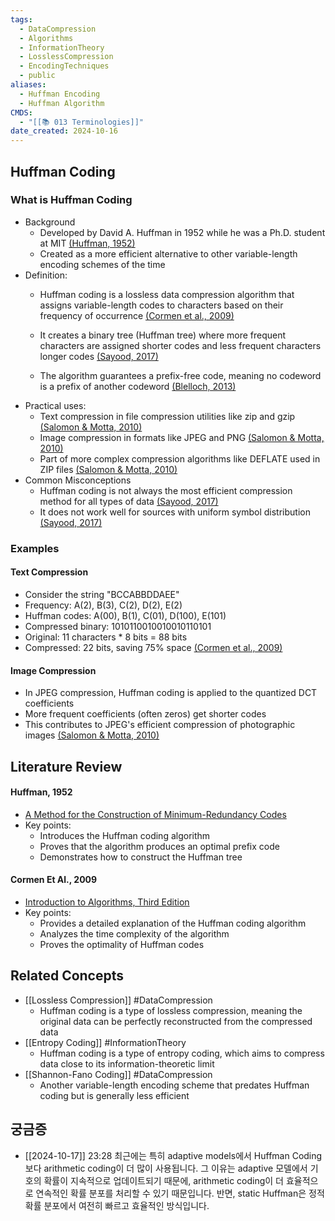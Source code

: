 ```yaml
---
tags:
  - DataCompression
  - Algorithms
  - InformationTheory
  - LosslessCompression
  - EncodingTechniques
  - public
aliases:
  - Huffman Encoding
  - Huffman Algorithm
CMDS:
  - "[[📚 013 Terminologies]]"
date_created: 2024-10-16
---
```

## Huffman Coding
### What is Huffman Coding
- Background
	- Developed by David A. Huffman in 1952 while he was a Ph.D. student at MIT [(Huffman, 1952)](https://ieeexplore.ieee.org/document/4051119)
	- Created as a more efficient alternative to other variable-length encoding schemes of the time
- Definition:
	- Huffman coding is a lossless data compression algorithm that assigns variable-length codes to characters based on their frequency of occurrence [(Cormen et al., 2009)](https://mitpress.mit.edu/books/introduction-algorithms-third-edition)

	- It creates a binary tree (Huffman tree) where more frequent characters are assigned shorter codes and less frequent characters longer codes [(Sayood, 2017)](https://www.sciencedirect.com/book/9780128094747/introduction-to-data-compression)
	- The algorithm guarantees a prefix-free code, meaning no codeword is a prefix of another codeword [(Blelloch, 2013)](https://www.cs.cmu.edu/~guyb/realworld/compression.pdf)
- Practical uses:
	- Text compression in file compression utilities like zip and gzip [(Salomon & Motta, 2010)](https://www.springer.com/gp/book/9781846286025)
	- Image compression in formats like JPEG and PNG [(Salomon & Motta, 2010)](https://www.springer.com/gp/book/9781846286025)
	- Part of more complex compression algorithms like DEFLATE used in ZIP files [(Salomon & Motta, 2010)](https://www.springer.com/gp/book/9781846286025)
- Common Misconceptions
	- Huffman coding is not always the most efficient compression method for all types of data [(Sayood, 2017)](https://www.sciencedirect.com/book/9780128094747/introduction-to-data-compression)
	- It does not work well for sources with uniform symbol distribution [(Sayood, 2017)](https://www.sciencedirect.com/book/9780128094747/introduction-to-data-compression)

### Examples
#### Text Compression
- Consider the string "BCCABBDDAEE"
- Frequency: A(2), B(3), C(2), D(2), E(2)
- Huffman codes: A(00), B(1), C(01), D(100), E(101)
- Compressed binary: 1010110010010010110101
- Original: 11 characters * 8 bits = 88 bits
- Compressed: 22 bits, saving 75% space [(Cormen et al., 2009)](https://mitpress.mit.edu/books/introduction-algorithms-third-edition)

#### Image Compression
- In JPEG compression, Huffman coding is applied to the quantized DCT coefficients
- More frequent coefficients (often zeros) get shorter codes
- This contributes to JPEG's efficient compression of photographic images [(Salomon & Motta, 2010)](https://www.springer.com/gp/book/9781846286025)

## Literature Review
#### Huffman, 1952
- [A Method for the Construction of Minimum-Redundancy Codes](https://ieeexplore.ieee.org/document/4051119)
- Key points:
	- Introduces the Huffman coding algorithm
	- Proves that the algorithm produces an optimal prefix code
	- Demonstrates how to construct the Huffman tree

#### Cormen Et Al., 2009
- [Introduction to Algorithms, Third Edition](https://mitpress.mit.edu/books/introduction-algorithms-third-edition)
- Key points:
	- Provides a detailed explanation of the Huffman coding algorithm
	- Analyzes the time complexity of the algorithm
	- Proves the optimality of Huffman codes

## Related Concepts
- [[Lossless Compression]] #DataCompression
	- Huffman coding is a type of lossless compression, meaning the original data can be perfectly reconstructed from the compressed data
- [[Entropy Coding]] #InformationTheory
	- Huffman coding is a type of entropy coding, which aims to compress data close to its information-theoretic limit
- [[Shannon-Fano Coding]] #DataCompression
	- Another variable-length encoding scheme that predates Huffman coding but is generally less efficient


## 궁금증
- [[2024-10-17]] 23:28 최근에는 특히 adaptive models에서 Huffman Coding보다 arithmetic coding이 더 많이 사용됩니다. 그 이유는 adaptive 모델에서 기호의 확률이 지속적으로 업데이트되기 때문에, arithmetic coding이 더 효율적으로 연속적인 확률 분포를 처리할 수 있기 때문입니다. 반면, static Huffman은 정적 확률 분포에서 여전히 빠르고 효율적인 방식입니다.
